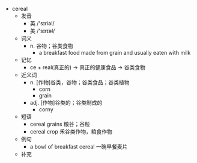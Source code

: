 - cereal
  - 发音
    - 英 /'sɪriəl/
    - 美 /'sɪrɪəl/
  - 词义
    - n. 谷物；谷类食物
      - a breakfast food made from grain and usually eaten with milk
  - 记忆
    - ce + real(真正的) → 真正的健康食品 → 谷类食物
  - 近义词
    - n. [作物]谷类，谷物；谷类食品；谷类植物
      - corn
      - grain
    - adj. [作物]谷类的；谷类制成的
      - corny
  - 短语
    - cereal grains 粮谷；谷粒
    - cereal crop 禾谷类作物，粮食作物
  - 例句
    - a bowl of breakfast cereal 一碗早餐麦片
  - 补充